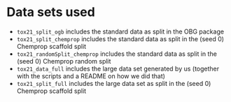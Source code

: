 # Data sets used 

- `tox21_split_ogb` includes the standard data as split in the OBG package
- `tox21_split_chemprop` includes the standard data as split in the (seed 0) Chemprop scaffold split
- `tox21_randomSplit_chemprop` includes the standard data as split in the (seed 0) Chemprop random split
- `tox21_data_full` includes the large data set generated by us (together with the scripts and a README on how we did that)
- `tox21_split_full` includes the large data set as split in the (seed 0) Chemprop scaffold split
